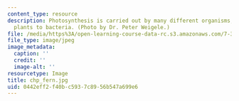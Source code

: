 ```yaml
---
content_type: resource
description: Photosynthesis is carried out by many different organisms, ranging from
  plants to bacteria. (Photo by Dr. Peter Weigele.)
file: /media/https%3A/open-learning-course-data-rc.s3.amazonaws.com/7-343-photosynthesis-life-from-light-fall-2006/0442eff2f40bc5937c8956b547a699e6_chp_fern.jpg
file_type: image/jpeg
image_metadata:
  caption: ''
  credit: ''
  image-alt: ''
resourcetype: Image
title: chp_fern.jpg
uid: 0442eff2-f40b-c593-7c89-56b547a699e6
---
```


